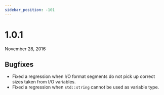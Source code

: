 ```yaml
---
sidebar_position: -101
---
```


# 1.0.1

November 28, 2016

## Bugfixes

- Fixed a regression when I/O format segments do not pick up correct sizes taken from I/O variables.
- Fixed a regression when `std::string` cannot be used as variable type.
